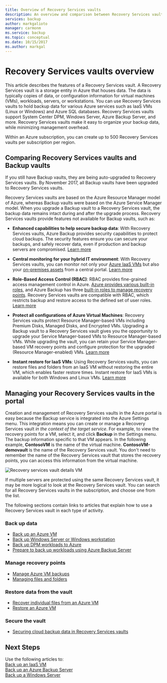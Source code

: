 ```yaml
---
title: Overview of Recovery Services vaults
description: An overview and comparison between Recovery Services vaults and Azure Backup vaults.
services: backup
author: markgalioto
manager: carmonm
ms.service: backup
ms.topic: conceptual
ms.date: 10/15/2017
ms.author: markgal
---
```

# Recovery Services vaults overview

This article describes the features of a Recovery Services vault. A Recovery Services vault is a storage entity in Azure that houses data. The data is typically copies of data, or configuration information for virtual machines (VMs), workloads, servers, or workstations. You can use Recovery Services vaults to hold backup data for various Azure services such as IaaS VMs (Linux or Windows) and Azure SQL databases. Recovery Services vaults support System Center DPM, Windows Server, Azure Backup Server, and more. Recovery Services vaults make it easy to organize your backup data, while minimizing management overhead. 

Within an Azure subscription, you can create up to 500 Recovery Services vaults per subscription per region.

## Comparing Recovery Services vaults and Backup vaults

If you still have Backup vaults, they are being auto-upgraded to Recovery Services vaults. By November 2017, all Backup vaults have been upgraded to Recovery Services vaults. 

Recovery Services vaults are based on the Azure Resource Manager model of Azure, whereas Backup vaults were based on the Azure Service Manager model. When you upgrade a Backup vault to a Recovery Services vault, the backup data remains intact during and after the upgrade process. Recovery Services vaults provide features not available for Backup vaults, such as:

- **Enhanced capabilities to help secure backup data**: With Recovery Services vaults, Azure Backup provides security capabilities to protect cloud backups. The security features ensure you can secure your backups, and safely recover data, even if production and backup servers are compromised. [Learn more](backup-azure-security-feature.md)

- **Central monitoring for your hybrid IT environment**: With Recovery Services vaults, you can monitor not only your [Azure IaaS VMs](backup-azure-manage-vms.md) but also your [on-premises assets](backup-azure-manage-windows-server.md#manage-backup-items) from a central portal. [Learn more](http://azure.microsoft.com/blog/alerting-and-monitoring-for-azure-backup)

- **Role-Based Access Control (RBAC)**: RBAC provides fine-grained access management control in Azure. [Azure provides various built-in roles](../role-based-access-control/built-in-roles.md), and Azure Backup has three [built-in roles to manage recovery points](backup-rbac-rs-vault.md). Recovery Services vaults are compatible with RBAC, which restricts backup and restore access to the defined set of user roles. [Learn more](backup-rbac-rs-vault.md)

- **Protect all configurations of Azure Virtual Machines**: Recovery Services vaults protect Resource Manager-based VMs including Premium Disks, Managed Disks, and Encrypted VMs. Upgrading a Backup vault to a Recovery Services vault gives you the opportunity to upgrade your Service Manager-based VMs to Resource Manager-based VMs. While upgrading the vault, you can retain your Service Manager-based VM recovery points and configure protection for the upgraded (Resource Manager-enabled) VMs. [Learn more](http://azure.microsoft.com/blog/azure-backup-recovery-services-vault-ga)

- **Instant restore for IaaS VMs**: Using Recovery Services vaults, you can restore files and folders from an IaaS VM without restoring the entire VM, which enables faster restore times. Instant restore for IaaS VMs is available for both Windows and Linux VMs. [Learn more](http://azure.microsoft.com/blog/instant-file-recovery-from-azure-linux-vm-backup-using-azure-backup-preview)

## Managing your Recovery Services vaults in the portal
Creation and management of Recovery Services vaults in the Azure portal is easy because the Backup service is integrated into the Azure Settings menu. This integration means you can create or manage a Recovery Services vault *in the context of the target service*. For example, to view the recovery points for a VM, select it, and click **Backup** in the Settings menu. The backup information specific to that VM appears. In the following example, **ContosoVM** is the name of the virtual machine. **ContosoVM-demovault** is the name of the Recovery Services vault. You don't need to remember the name of the Recovery Services vault that stores the recovery points, you can access this information from the virtual machine.  

![Recovery services vault details VM](./media/backup-azure-recovery-services-vault-overview/rs-vault-in-context.png)

If multiple servers are protected using the same Recovery Services vault, it may be more logical to look at the Recovery Services vault. You can search for all Recovery Services vaults in the subscription, and choose one from the list.

The following sections contain links to articles that explain how to use a Recovery Services vault in each type of activity.

### Back up data
- [Back up an Azure VM](backup-azure-vms-first-look-arm.md)
- [Back up Windows Server or Windows workstation](backup-try-azure-backup-in-10-mins.md)
- [Back up DPM workloads to Azure](backup-azure-dpm-introduction.md)
- [Prepare to back up workloads using Azure Backup Server](backup-azure-microsoft-azure-backup.md)

### Manage recovery points
- [Manage Azure VM backups](backup-azure-manage-vms.md)
- [Managing files and folders](backup-azure-manage-windows-server.md)

### Restore data from the vault
- [Recover individual files from an Azure VM](backup-azure-restore-files-from-vm.md)
- [Restore an Azure VM](backup-azure-arm-restore-vms.md)

### Secure the vault
- [Securing cloud backup data in Recovery Services vaults](backup-azure-security-feature.md)



## Next Steps
Use the following articles to:</br>
[Back up an IaaS VM](backup-azure-arm-vms-prepare.md)</br>
[Back up an Azure Backup Server](backup-azure-microsoft-azure-backup.md)</br>
[Back up a Windows Server](backup-configure-vault.md)
